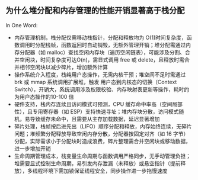 ## 为什么堆分配和内存管理的性能开销显著高于栈分配

In One Word:

* 内存管理机制，栈分配仅需移动栈指针，分配和释放均为 O(1)时间复杂度，函数调用时分配栈帧，函数返回时自动销毁，无额外管理开销；堆分配需通过内存分配器（如 malloc）查找空闲内存块（遍历空闲链表），可能涉及分割、合并空闲块，时间复杂度可达 ​​O(n)​​，需显式调用 free 或 delete，且释放时需合并相邻空闲块以减少碎片，增加额外计算
* 操作系统介入程度，栈纯用户态操作，无需内核干预；堆空间不足时需通过 brk 或 mmap 系统调用扩展堆，触发 ​​用户态到内核态的切换​​（Context Switch），开销大，系统调用涉及权限校验、内存映射表更新等操作，耗时约为用户态操作的 ​​10-100 倍​​
* 硬件支持，栈内存连续且访问模式可预测，​​CPU 缓存命中率高​​（空间局部性），且专用寄存器（如 ESP）支持快速寻址；堆内存块分散，访问模式随机，易导致 ​​缓存未命中​​，且需要从主存加载数据，延迟显著增加
* 碎片处理，栈帧按后进先出（LIFO）顺序分配和释放，内存始终连续，无碎片问题；堆频繁分配释放导致空闲内存分散，分配器按固定对齐（如 16 字节）分配，实际需求小于分配块时造成浪费，碎片整理需合并空闲块或移动数据，进一步增加开销
* 生命周期管理成本，栈变量生命周期与函数调用严格同步，无手动管理负担；堆需要显式控制生命周期，易引发 ​​内存泄漏​​（未释放）或 ​​悬空指针​​（提前释放），多线程环境下需加锁保证线程安全，同步操作进一步拖慢速度